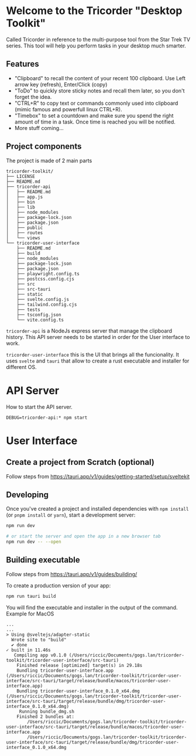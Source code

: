 # Welcome to the Tricorder "Desktop Toolkit"

Called Tricorder in reference to the multi-purpose tool from the Star Trek TV series. This tool will help you perform tasks in your desktop much smarter.

## Features

* "Clipboard" to recall the content of your recent 100 clipboard. Use Left arrow key (refresh), Enter/Click (copy)
* "ToDo" to quickly store sticky notes and recall them later, so you don't forget the idea.
* "CTRL+R" to copy text or commands commonly used into clipboard (mimic famous and powerfull linux CTRL+R).
* "Timebox" to set a countdown and make sure you spend the right amount of time in a task. Once time is reached you will be notified.
* More stuff coming...

## Project components

The project is made of 2 main parts

```
tricorder-toolkit/
├── LICENSE
├── README.md
├── tricorder-api
│   ├── README.md
│   ├── app.js
│   ├── bin
│   ├── lib
│   ├── node_modules
│   ├── package-lock.json
│   ├── package.json
│   ├── public
│   ├── routes
│   └── views
└── tricorder-user-interface
    ├── README.md
    ├── build
    ├── node_modules
    ├── package-lock.json
    ├── package.json
    ├── playwright.config.ts
    ├── postcss.config.cjs
    ├── src
    ├── src-tauri
    ├── static
    ├── svelte.config.js
    ├── tailwind.config.cjs
    ├── tests
    ├── tsconfig.json
    └── vite.config.ts
```

`tricorder-api` is a NodeJs express server that manage the clipboard history. This API server needs to be started in order for the User interface to work.

`tricorder-user-interface` this is the UI that brings all the funcionality. It uses `svelte` and `tauri` that allow to create a rust executable and installer for different OS. 

# API Server

How to start the API server.
```
DEBUG=tricorder-api:* npm start
```

# User Interface 

## Create a project from Scratch (optional)

Follow steps from https://tauri.app/v1/guides/getting-started/setup/sveltekit

## Developing

Once you've created a project and installed dependencies with `npm install` (or `pnpm install` or `yarn`), start a development server:

```bash
npm run dev

# or start the server and open the app in a new browser tab
npm run dev -- --open
```

## Building executable 

Follow steps from https://tauri.app/v1/guides/building/

To create a production version of your app:

```bash
npm run tauri build
```

You will find the executable and installer in the output of the command. Example for MacOS
```
...
...
> Using @sveltejs/adapter-static
  Wrote site to "build"
  ✔ done
✓ built in 11.46s
   Compiling app v0.1.0 (/Users/riccic/Documents/gogs.lan/tricorder-toolkit/tricorder-user-interface/src-tauri)
    Finished release [optimized] target(s) in 29.18s
    Bundling tricorder-user-interface.app (/Users/riccic/Documents/gogs.lan/tricorder-toolkit/tricorder-user-interface/src-tauri/target/release/bundle/macos/tricorder-user-interface.app)
    Bundling tricorder-user-interface_0.1.0_x64.dmg (/Users/riccic/Documents/gogs.lan/tricorder-toolkit/tricorder-user-interface/src-tauri/target/release/bundle/dmg/tricorder-user-interface_0.1.0_x64.dmg)
     Running bundle_dmg.sh
    Finished 2 bundles at:
        /Users/riccic/Documents/gogs.lan/tricorder-toolkit/tricorder-user-interface/src-tauri/target/release/bundle/macos/tricorder-user-interface.app
        /Users/riccic/Documents/gogs.lan/tricorder-toolkit/tricorder-user-interface/src-tauri/target/release/bundle/dmg/tricorder-user-interface_0.1.0_x64.dmg
```
